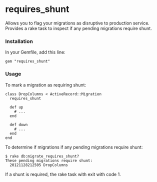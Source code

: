 # requires_shunt

Allows you to flag your migrations as disruptive to production service. Provides a rake task to inspect if any pending migrations require shunt.

### Installation

In your Gemfile, add this line:

    gem "requires_shunt"

### Usage

To mark a migration as requiring shunt:

    class DropColumns < ActiveRecord::Migration
      requires_shunt
  
      def up
        # ...
      end
  
      def down
        # ...
      end
    end

To determine if migrations if any pending migrations require shunt:

    $ rake db:migrate_requires_shunt?
    These pending migrations require shunt:
      20121128212505 DropColumns
    
If a shunt is required, the rake task with exit with code 1.
